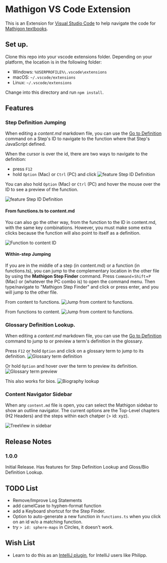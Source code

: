 # Mathigon VS Code Extension

This is an Extension for [Visual Studio Code](https://code.visualstudio.com/) to help navigate the code for [Mathigon textbooks](https://github.com/mathigon/textbooks).

## Set up.

Clone this repo into your vscode extensions folder. Depending on your platform, the location is in the following folder:
- Windows: `%USERPROFILE%\.vscode\extensions`
- macOS: `~/.vscode/extensions`
- Linux: `~/.vscode/extensions`

Change into this directory and run `npm install`.


## Features

### Step Definition Jumping
When editing a *content.md* markdown file, you can use the [Go to Definition](https://code.visualstudio.com/Docs/editor/editingevolved#_go-to-definition) command on a Step's ID to navigate to the function where that Step's JavaScript defined. 

When the cursor is over the id, there are two ways to navigate to the definition:
    
- press `F12`
- hold `Option` (Mac) or `Ctrl` (PC) and click
![feature Step ID Definition](images/medians-content-1.gif)

You can also hold `Option` (Mac) or `Ctrl` (PC) and hover the mouse over the ID to see a preview of the function. 

![feature Step ID Definition](images/medians-content-2.gif)

#### From functions.ts to content.md
You can also go the other way, from the function to the ID in content.md, with the same key combinations. However, you must make some extra clicks because the function will also point to itself as a definition.

![Function to content ID](images/medians-functions-1.gif)

#### Within-step Jumping
If you are in the middle of a step (in content.md) or a function (in functions.ts), you can jump to the complementary location in the other file by using the __Mathigon Step Finder__ command. Press `Command`+`Shift`+`P` (Mac) or (whatever the PC combo is) to open the command menu. Then type/navigate to "Mathigon Step Finder" and click or press enter, and you will jump to the other file.

From content to functions.
![Jump from content to functions.](images/command-1.gif)

From functions to content.
![Jump from content to functions.](images/command-2.gif)



### Glossary Definition Lookup.
When editing a *content.md* markdown file, you can use the [Go to Definition](https://code.visualstudio.com/Docs/editor/editingevolved#_go-to-definition) command to jump to or preview a term's definition in the glossary.

Press `F12` or hold `Option` and click on a glossary term to jump to its definition.
![Glossary term definition](images/gloss-lookup-2.gif)

Or hold `Option` and hover over the term to preview its definition.
![Glossary term preview](images/gloss-lookup-1.gif)

This also works for bios.
![Biography lookup](images/bio-lookup.gif)

### Content Navigator Sidebar
When any `content.md` file is open, you can select the Mathigon sidebar to show an outline navigator. The current options are the Top-Level chapters (H2 Headers) and the steps within each chatper (> id: xyz).

![TreeView in sidebar](images/treeview.gif)



## Release Notes

### 1.0.0
Initial Release. Has features for Step Definition Lookup and Gloss/Bio Definition Lookup.

## TODO List
- Remove/Improve Log Statements
- add camelCase to hyphen-format function
- add a Keyboard shortcut for the Step Finder.
- Option to auto-generate a new function in `functions.ts` when you click on an id w/o a matching function.
- try `> id: sphere-maps` in Circles, it doesn't work.

## Wish List
- Learn to do this as an [IntelliJ plugin](https://www.baeldung.com/intellij-new-custom-plugin), for IntelliJ users like Philipp.



